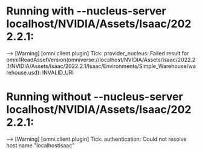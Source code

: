 
# Running with --nucleus-server localhost/NVIDIA/Assets/Isaac/2022.2.1:
--> [Warning] [omni.client.plugin]  Tick: provider_nucleus: Failed result for 
omni1ReadAssetVersion(omniverse://localhost/NVIDIA/Assets/Isaac/2022.2.1/NVIDIA/Assets/Isaac/2022.2.1/Isaac/Environments/Simple_Warehouse/warehouse.usd): INVALID_URI

# Running without --nucleus-server localhost/NVIDIA/Assets/Isaac/2022.2.1:
--> [Warning] [omni.client.plugin]  Tick: authentication: Could not resolve host name "localhostisaac"